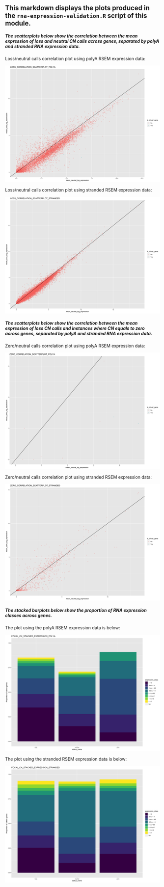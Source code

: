 ## This markdown displays the plots produced in the `rna-expression-validation.R` script of this module. 

##### The scatterplots below show the correlation between the mean expression of loss and neutral CN calls across genes, separated by polyA and stranded RNA expression data. 

Loss/neutral calls correlation plot using polyA RSEM expression data:

![](plots/loss_correlation_scatterplot_polyA.png)

Loss/neutral calls correlation plot using stranded RSEM expression data:

![](plots/loss_correlation_scatterplot_stranded.png)

##### The scatterplots below show the correlation between the mean expression of loss CN calls and instances where CN equals to zero across genes, separated by polyA and stranded RNA expression data. 

Zero/neutral calls correlation plot using polyA RSEM expression data:

![](plots/zero_correlation_scatterplot_polyA.png)

Zero/neutral calls correlation plot using stranded RSEM expression data:

![](plots/zero_correlation_scatterplot_stranded.png)


##### The stacked barplots below show the proportion of RNA expression classes across genes. 

The plot using the polyA RSEM expression data is below:

![](plots/focal_cn_stacked_expression_polyA.png)

The plot using the stranded RSEM expression data is below:

![](plots/focal_cn_stacked_expression_stranded.png)


